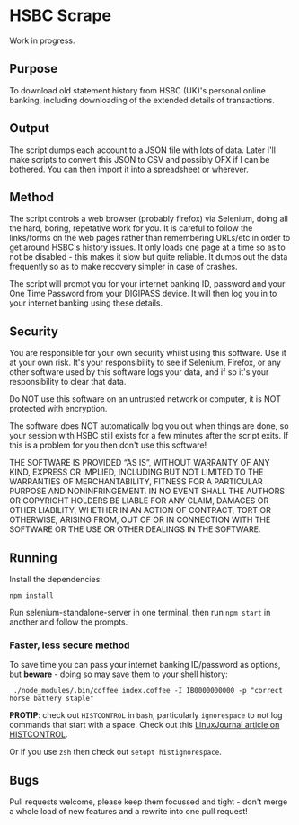 HSBC Scrape
===========

Work in progress.

Purpose
-------

To download old statement history from HSBC (UK)'s personal online
banking, including downloading of the extended details of transactions.

Output
------

The script dumps each account to a JSON file with lots of data. Later
I'll make scripts to convert this JSON to CSV and possibly OFX if I can
be bothered. You can then import it into a spreadsheet or wherever.

Method
------

The script controls a web browser (probably firefox) via Selenium, doing
all the hard, boring, repetative work for you. It is careful to follow
the links/forms on the web pages rather than remembering URLs/etc in
order to get around HSBC's history issues. It only loads one page at a
time so as to not be disabled - this makes it slow but quite reliable.
It dumps out the data frequently so as to make recovery simpler in case
of crashes.

The script will prompt you for your internet banking ID, password and
your One Time Password from your DIGIPASS device. It will then log you
in to your internet banking using these details.

Security
--------

You are responsible for your own security whilst using this software.
Use it at your own risk. It's your responsibility to see if Selenium,
Firefox, or any other software used by this software logs your data, and
if so it's your responsibility to clear that data.

Do NOT use this software on an untrusted network or computer, it is NOT protected
with encryption.

The software does NOT automatically log you out when things are done, so
your session with HSBC still exists for a few minutes after the script
exits. If this is a problem for you then don't use this software!

THE SOFTWARE IS PROVIDED “AS IS”, WITHOUT WARRANTY OF ANY KIND, EXPRESS
OR IMPLIED, INCLUDING BUT NOT LIMITED TO THE WARRANTIES OF
MERCHANTABILITY, FITNESS FOR A PARTICULAR PURPOSE AND NONINFRINGEMENT.
IN NO EVENT SHALL THE AUTHORS OR COPYRIGHT HOLDERS BE LIABLE FOR ANY
CLAIM, DAMAGES OR OTHER LIABILITY, WHETHER IN AN ACTION OF CONTRACT,
TORT OR OTHERWISE, ARISING FROM, OUT OF OR IN CONNECTION WITH THE
SOFTWARE OR THE USE OR OTHER DEALINGS IN THE SOFTWARE.

Running
-------

Install the dependencies:

`npm install`

Run selenium-standalone-server in one terminal, then run `npm start` in
another and follow the prompts.

### Faster, less secure method

To save time you can pass your internet banking ID/password as options,
but **beware** - doing so may save them to your shell history:

` ./node_modules/.bin/coffee index.coffee -I IB0000000000 -p "correct horse battery staple"`

**PROTIP**: check out `HISTCONTROL` in `bash`, particularly
`ignorespace` to not log commands that start with a space. Check out
this [LinuxJournal article on HISTCONTROL][].

Or if you use `zsh` then check out `setopt histignorespace`.

Bugs
----

Pull requests welcome, please keep them focussed and tight - don't merge
a whole load of new features and a rewrite into one pull request!

[LinuxJournal article on HISTCONTROL]: http://www.linuxjournal.com/content/using-bash-history-more-efficiently-histcontrol
